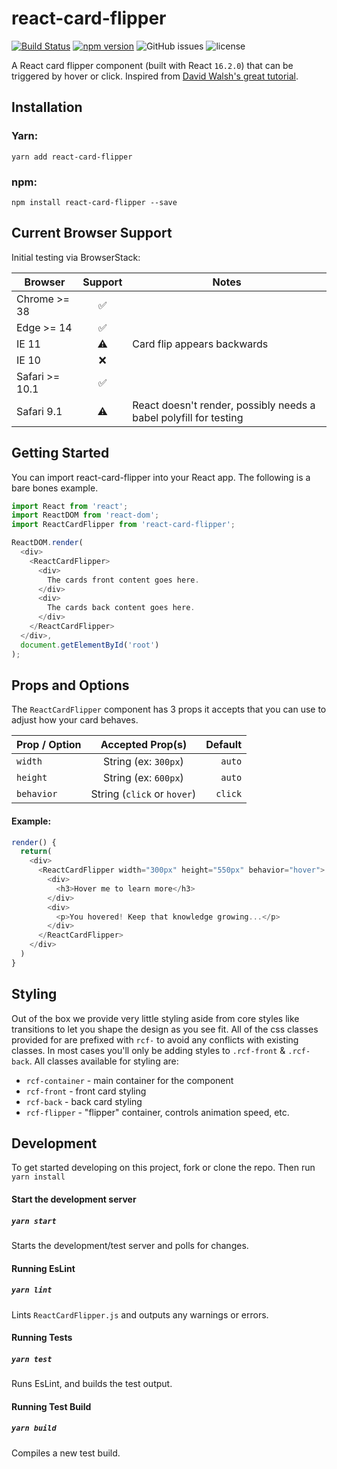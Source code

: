 # react-card-flipper
[![Build Status](https://travis-ci.org/factor1/react-card-flipper.svg?branch=master)](https://travis-ci.org/factor1/react-card-flipper)
[![npm version](https://badge.fury.io/js/react-card-flipper.svg)](https://badge.fury.io/js/react-card-flipper)
![GitHub issues](https://img.shields.io/github/issues-raw/factor1/react-card-flipper.svg)
![license](https://img.shields.io/github/license/factor1/react-card-flipper.svg)


A React card flipper component (built with React `16.2.0`) that can be triggered by hover or click. Inspired
from [David Walsh's great tutorial](https://davidwalsh.name/css-flip).

## Installation
### Yarn:
`yarn add react-card-flipper`

### npm:
`npm install react-card-flipper --save`

## Current Browser Support
Initial testing via BrowserStack:

| Browser | Support | Notes |
| ------------- |:--:| ------ |
| Chrome >= 38  | ✅ | |
| Edge >= 14    | ✅ | |
| IE 11         | ⚠️ |Card flip appears backwards |
| IE 10         | ❌ | |
| Safari >= 10.1| ✅ | |
| Safari 9.1    | ⚠️ | React doesn't render, possibly needs a babel polyfill for testing |


## Getting Started
You can import react-card-flipper into your React app. The following is a bare
bones example.

```js
import React from 'react';
import ReactDOM from 'react-dom';
import ReactCardFlipper from 'react-card-flipper';

ReactDOM.render(
  <div>
    <ReactCardFlipper>
      <div>
        The cards front content goes here.
      </div>
      <div>
        The cards back content goes here.
      </div>
    </ReactCardFlipper>
  </div>,
  document.getElementById('root')
);
```

## Props and Options
The `ReactCardFlipper` component has 3 props it accepts that you can use to adjust
how your card behaves.

| Prop / Option | Accepted Prop(s)            | Default |
| ------------- |:---------------------------:|--------:|
| `width`       | String (ex: `300px`)        | `auto`  |
| `height`      | String (ex: `600px`)        | `auto`  |
| `behavior`    | String (`click` or `hover`) | `click` |

#### Example:
```js
render() {
  return(
    <div>
      <ReactCardFlipper width="300px" height="550px" behavior="hover">
        <div>
          <h3>Hover me to learn more</h3>
        </div>
        <div>
          <p>You hovered! Keep that knowledge growing...</p>
        </div>
      </ReactCardFlipper>
    </div>
  )
}
```

## Styling
Out of the box we provide very little styling aside from core styles like transitions
to let you shape the design as you see fit. All of the css classes provided for are
prefixed with `rcf-` to avoid any conflicts with existing classes. In most cases you'll
only be adding styles to `.rcf-front` & `.rcf-back`. All classes available for styling are:

- `rcf-container` - main container for the component
- `rcf-front` - front card styling
- `rcf-back` - back card styling
- `rcf-flipper` - "flipper" container, controls animation speed, etc.

## Development
To get started developing on this project, fork or clone the repo. Then run `yarn install`

#### Start the development server
##### `yarn start`
Starts the development/test server and polls for changes.

#### Running EsLint
##### `yarn lint`
Lints `ReactCardFlipper.js` and outputs any warnings or errors.

#### Running Tests
##### `yarn test`
Runs EsLint, and builds the test output.

#### Running Test Build
##### `yarn build`
Compiles a new test build.
